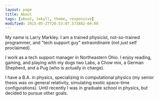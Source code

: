 ```yaml
---
layout: page
title: About
tags: [about, Jekyll, theme, responsive]
modified: 2015-05-27T20:53:07.573882-04:00
---
```


My name is Larry Markley. I am a trained physicist, not-so-trained programmer, and "tech support guy" extraordinaire (not *just* self proclaimed).

I work as a tech support manager in Northeastern Ohio. I enjoy reading, gaming, and playing with my dogs two Labs, a Chow mix, a German Shepherd, and a Pug (who is actually in charge).

I have a B.A. in physics, specializing in computational physics (my senior thesis was on general relativity, simulating exotic space-time configurations). Until recently I was in graduate school in physics, but decided to pursue other goals. 
